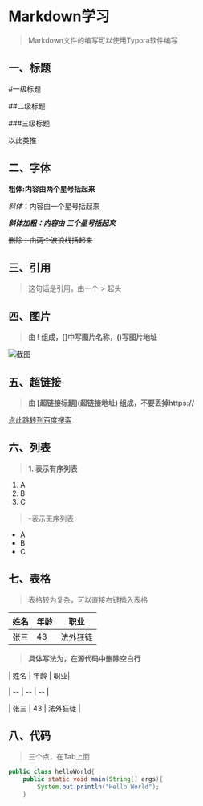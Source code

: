 # Markdown学习

> Markdown文件的编写可以使用Typora软件编写

## 一、标题

#一级标题

##二级标题

###三级标题

以此类推



## 二、字体

**粗体:内容由两个星号括起来**     

*斜体*：内容由一个星号括起来

***斜体加粗：内容由 三个星号括起来***

~~删除：由两个波浪线括起来~~



## 三、引用

> 这句话是引用，由一个 > 起头



## 四、图片

> **由 \![]() 组成，[]中写图片名称，()写图片地址**



![截图](https://img2023.cnblogs.com/blog/1748933/202301/1748933-20230130205038745-311839382.png)

## 五、超链接
> **由 \[超链接标题](超链接地址) 组成，不要丢掉https://**

[点此跳转到百度搜索](https://www.baidu.com)



## 六、列表

> **1. 表示有序列表**

1. A
2. B
3. C

> -表示无序列表

- A
- B
- C



## 七、表格

> 表格较为复杂，可以直接右键插入表格

| 姓名 | 年龄 | 职业     |
| ---- | ---- | -------- |
| 张三 | 43   | 法外狂徒 |

> **具体写法为，在源代码中删除空白行**

| 姓名 | 年龄 | 职业| 

| -- | -- | -- | 

| 张三 | 43 | 法外狂徒 |



## 八、代码

> 三个点，在Tab上面

``` java
public class helloWorld{
    public static void main(String[] args){
        System.out.println("Hello World");
    }

```

